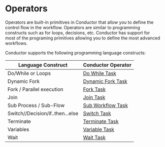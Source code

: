 # Operators

Operators are built-in primitives in Conductor that allow you to define the control flow in the workflow.
Operators are similar to programming constructs such as for loops, decisions, etc.
Conductor has support for most of the programing primitives allowing you to define the most advanced workflows.

Conductor supports the following programming language constructs: 

| Language Construct               | Conductor Operator                                          |
|----------------------------------|-------------------------------------------------------------|
| Do/While or Loops                | [Do While Task](do-while-task.md)         |
| Dynamic Fork                     | [Dynamic Fork Task](dynamic-fork-task.md) |
| Fork / Parallel execution        | [Fork Task](fork-task.md)                 | 
| Join                             | [Join Task](join-task.md)                 |
| Sub Process / Sub-Flow           | [Sub Workflow Task](sub-workflow-task.md) |
| Switch//Decision/if..then...else | [Switch Task](switch-task.md)             |
| Terminate                        | [Terminate Task](terminate-task.md)       |
| Variables                        | [Variable Task](set-variable-task.md)     |
| Wait                             | [Wait Task](wait-task.md)                 |
